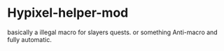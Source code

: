# Hypixel-helper-mod
basically a illegal macro for slayers quests.
or something
Anti-macro and fully automatic.
